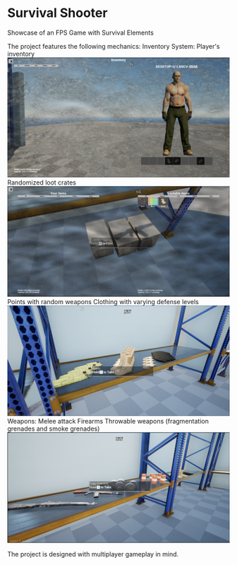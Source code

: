 # Survival Shooter

Showcase of an FPS Game with Survival Elements

The project features the following mechanics:
    Inventory System:
    Player's inventory
    ![plot](png/Eq.png)
    Randomized loot crates 
    ![plot](png/LootableChest.png)
    Points with random weapons
    Clothing with varying defense levels
    ![plot](png/Gear.png)
    Weapons:
        Melee attack
        Firearms
        Throwable weapons (fragmentation grenades and smoke grenades)
        ![plot](png/Weapon.png)
        
The project is designed with multiplayer gameplay in mind.
    
 
